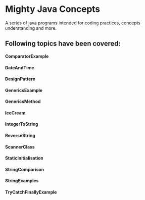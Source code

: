 # Mighty Java Concepts
A series of java programs intended for coding practices, concepts understanding and more.

## Following topics have been covered:

#### ComparatorExample
#### DateAndTime
#### DesignPattern
#### GenericsExample
#### GenericsMethod
#### IceCream
#### IntegerToString
#### ReverseString
#### ScannerClass
#### StaticInitialisation
#### StringComparison
#### StringExamples
#### TryCatchFinallyExample
